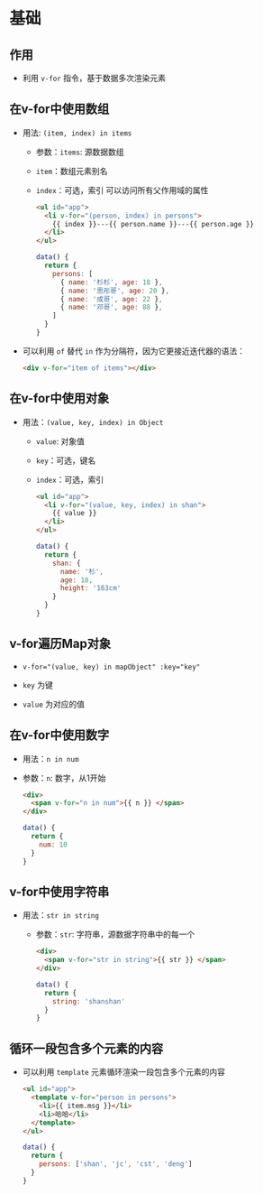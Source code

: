 # 基础

## 作用

+ 利用 `v-for` 指令，基于数据多次渲染元素

## 在v-for中使用数组

+ 用法: `(item, index) in items`

  + 参数：`items`: 源数据数组

  + `item`：数组元素别名

  + `index`：可选，索引 可以访问所有父作用域的属性

    ```html
    <ul id="app">
      <li v-for="(person, index) in persons">
        {{ index }}---{{ person.name }}---{{ person.age }}
      </li>
    </ul>
    ```

    ```js
    data() {
      return {
        persons: [
          { name: '杉杉', age: 18 },
          { name: '思彤哥', age: 20 },
          { name: '成哥', age: 22 },
          { name: '邓哥', age: 88 },
        ]
      }
    }
    ```

+ 可以利用 `of` 替代 `in` 作为分隔符，因为它更接近迭代器的语法：

  ```html
  <div v-for="item of items"></div>
  ```

## 在v-for中使用对象

+ 用法：`(value, key, index) in Object`

  + `value`: 对象值

  + `key`：可选，键名

  + `index`：可选，索引

    ```html
    <ul id="app">
      <li v-for="(value, key, index) in shan">
        {{ value }}
      </li>
    </ul>
    ```

    ```js
    data() {
      return {
        shan: {
          name: '杉',
          age: 18,
          height: '163cm'
        }
      }
    }
    ```

## v-for遍历Map对象

+ `v-for="(value, key) in mapObject" :key="key"`

+ `key` 为键

+ `value` 为对应的值

## 在v-for中使用数字

+ 用法：`n in num`&#x20;

+ 参数：`n`: 数字，从1开始

  ```html
  <div>
    <span v-for="n in num">{{ n }} </span>
  </div>
  ```

  ```js
  data() {
    return {
      num: 10
    }
  }
  ```

## v-for中使用字符串

+ 用法：`str in string`

  + 参数：`str`: 字符串，源数据字符串中的每一个

    ```html
    <div>
      <span v-for="str in string">{{ str }} </span>
    </div>
    ```

    ```js
    data() {
      return {
        string: 'shanshan'
      }
    }
    ```

## 循环一段包含多个元素的内容

+ 可以利用 `template` 元素循环渲染一段包含多个元素的内容

  ```html
  <ul id="app">
    <template v-for="person in persons">
      <li>{{ item.msg }}</li>
      <li>哈哈</li>
    </template>
  </ul>
  ```

  ```js
  data() {
    return {
      persons: ['shan', 'jc', 'cst', 'deng']
    }
  }
  ```
